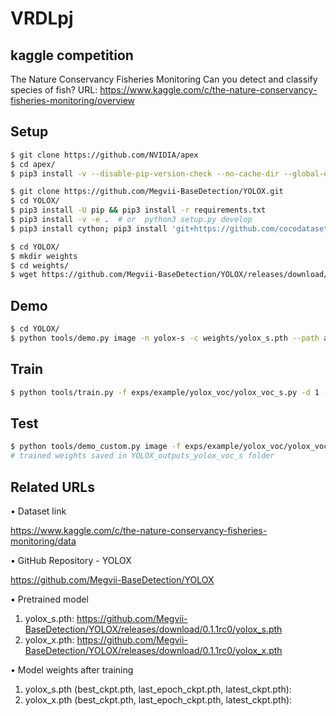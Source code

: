 # VRDLpj

## kaggle competition
The Nature Conservancy Fisheries Monitoring
Can you detect and classify species of fish?
URL: https://www.kaggle.com/c/the-nature-conservancy-fisheries-monitoring/overview


## Setup

```bash
$ git clone https://github.com/NVIDIA/apex
$ cd apex/
$ pip3 install -v --disable-pip-version-check --no-cache-dir --global-option="--cpp_ext" --global-option="--cuda_ext" ./

$ git clone https://github.com/Megvii-BaseDetection/YOLOX.git
$ cd YOLOX/
$ pip3 install -U pip && pip3 install -r requirements.txt
$ pip3 install -v -e .  # or  python3 setup.py develop
$ pip3 install cython; pip3 install 'git+https://github.com/cocodataset/cocoapi.git#subdirectory=PythonAPI'

$ cd YOLOX/
$ mkdir weights
$ cd weights/
$ wget https://github.com/Megvii-BaseDetection/YOLOX/releases/download/0.1.1rc0/yolox_s.pth
```

## Demo

```bash
$ cd YOLOX/
$ python tools/demo.py image -n yolox-s -c weights/yolox_s.pth --path assets/dog.jpg --conf 0.25 --nms 0.45 --tsize 640 --save_result --device gpu
```

## Train
```bash
$ python tools/train.py -f exps/example/yolox_voc/yolox_voc_s.py -d 1 -b 8 --fp16 -o -c weights/yolox_s.pth
```

## Test
```bash
$ python tools/demo_custom.py image -f exps/example/yolox_voc/yolox_voc_s.py -c YOLOX_outputs/yolox_voc_s/best_ckpt.pth --path datasets/test/ --conf 0.25 --nms 0.5 --tsize 640 --save_result --device gpu
# trained weights saved in YOLOX_outputs_yolox_voc_s folder
```


## Related URLs

• Dataset link

https://www.kaggle.com/c/the-nature-conservancy-fisheries-monitoring/data

• GitHub Repository - YOLOX

https://github.com/Megvii-BaseDetection/YOLOX

• Pretrained model 
1. yolox_s.pth: https://github.com/Megvii-BaseDetection/YOLOX/releases/download/0.1.1rc0/yolox_s.pth
2. yolox_x.pth: https://github.com/Megvii-BaseDetection/YOLOX/releases/download/0.1.1rc0/yolox_x.pth

• Model weights after training 
1. yolox_s.pth (best_ckpt.pth, last_epoch_ckpt.pth, latest_ckpt.pth): 
2. yolox_x.pth (best_ckpt.pth, last_epoch_ckpt.pth, latest_ckpt.pth): 
